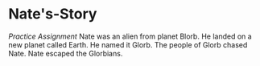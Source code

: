 # Nate's-Story
*Practice Assignment*
Nate was an alien from planet Blorb. 
He landed on a new planet called Earth.
He named it Glorb. 
The people of Glorb chased Nate. 
Nate escaped the Glorbians. 
